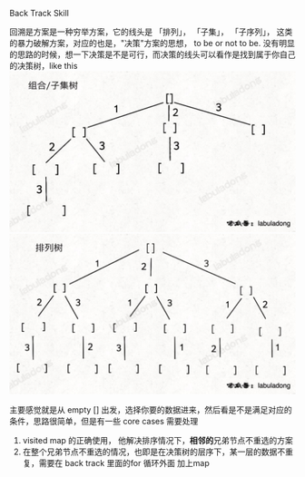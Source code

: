 Back Track Skill

回溯是方案是一种穷举方案，它的线头是 「排列」， 「子集」， 「子序列」， 这类的暴力破解方案，对应的也是，"决策"方案的思想，
to be or not to be. 没有明显的思路的时候，想一下决策是不是可行，而决策的线头可以看作是找到属于你自己的决策树，like this 
![backTrack](../imgs/img_10.png)
![backTrack](../imgs/img_11.png)

主要感觉就是从 empty [] 出发，选择你要的数据进来，然后看是不是满足对应的条件，思路很简单，但是有一些 core cases 需要处理
1. visited map 的正确使用， 他解决排序情况下，**相邻的**兄弟节点不重选的方案
2. 在整个兄弟节点不重选的情况，也即是在决策树的层序下，某一层的数据不重复，需要在 back track 里面的for 循环外面 加上map
